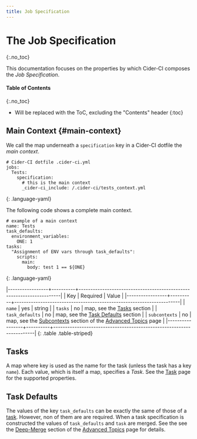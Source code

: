 ```yaml
---
title: Job Specification
---
```


# The Job Specification
{:.no_toc}

This documentation focuses on the properties by which
Cider-CI composes the _Job Specification_.


#### Table of Contents 
{:.no_toc}
* Will be replaced with the ToC, excluding the "Contents" header
{:toc}


## Main Context {#main-context}

We call the map underneath a `specification` key in a Cider-CI dotfile the _main
context_. 

    # Cider-CI dotfile .cider-ci.yml
    jobs:
      Tests: 
        specification: 
          # this is the main context
          _cider-ci_include: /.cider-ci/tests_context.yml
  {: .language-yaml}


The following code shows a complete main context. 

    # example of a main context 
    name: Tests 
    task_defaults: 
      environment_variables: 
        ONE: 1
    tasks:
      "Assignment of ENV vars through task_defaults": 
        scripts: 
          main:
            body: test 1 == ${ONE}
  {: .language-yaml}

|-----------------+----------+----------------------------------------------------------------------|
| Key             | Required | Value                                                                |
|-----------------+----------+----------------------------------------------------------------------|
| `name`          | yes      | string                                                               |
| `tasks`         | no       | map, see the [Tasks][] section                                       |
| `task_defaults` | no       | map, see the [Task Defaults][] section                               |
| `subcontexts`   | no       | map, see the [Subcontexts][] section of the [Advanced Topics][] page |
|-----------------+----------+----------------------------------------------------------------------|
{: .table .table-striped}

## Tasks 

A map where key is used as the name for the task (unless the task has a key
`name`). Each value, which is itself a map, specifies a _Task_. See the
[Task][] page for the supported properties. 

## Task Defaults 

The values of the key `task_defaults` can be exactly the same of those of
a [task][].  However, non of them are are required.  When a task specification
is constructed the values of `task_defaults` and `task` are merged. See the see
the [Deep-Merge][] section of the [Advanced Topics][] page for details.

  [Advanced Topics]: ../advanced.html
  [Bash Demo Project]: https://github.com/cider-ci/cider-ci_demo-project-bash
  [Deep-Merge]: ../advanced.html#deep-merge
  [Job properties]: #job-properties
  [Subcontexts]: #subcontexts
  [Subcontexts]: ../advanced.html#subcontexts
  [Task Defaults]: #task-defaults
  [Task]: ../task.html
  [Tasks]: #tasks
  [submodule example]: https://github.com/cider-ci/cider-ci_demo-project-bash/blob/master/.cider-ci/shared/submodule_context.yml
